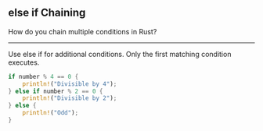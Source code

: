 ## else if Chaining

How do you chain multiple conditions in Rust?

---

Use else if for additional conditions. Only the first matching condition executes.

```rust
if number % 4 == 0 {
    println!("Divisible by 4");
} else if number % 2 == 0 {
    println!("Divisible by 2");
} else {
    println!("Odd");
}
```

